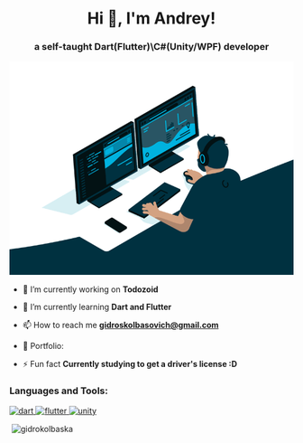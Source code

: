 <h1 align="center">Hi 👋, I'm Andrey!</h1>
<h3 align="center">a self-taught Dart(Flutter)\C#(Unity/WPF) developer</h3>
<img src="https://github.com/gidrokolbaska/gidrokolbaska/blob/main/code.gif?raw=true">

- 🔭 I’m currently working on **Todozoid**

- 🌱 I’m currently learning **Dart and Flutter**

- 📫 How to reach me **gidroskolbasovich@gmail.com**

- 💼 Portfolio: 

- ⚡ Fun fact **Currently studying to get a driver's license :D**



<h3 align="left">Languages and Tools:</h3>
<p align="left"> <a href="https://dart.dev" target="_blank" rel="noreferrer"> <img src="https://www.vectorlogo.zone/logos/dartlang/dartlang-icon.svg" alt="dart" width="40" height="40"/> </a> <a href="https://flutter.dev" target="_blank" rel="noreferrer"> <img src="https://www.vectorlogo.zone/logos/flutterio/flutterio-icon.svg" alt="flutter" width="40" height="40"/> </a> <a href="https://unity.com/" target="_blank" rel="noreferrer"> <img src="https://www.vectorlogo.zone/logos/unity3d/unity3d-icon.svg" alt="unity" width="40" height="40"/> </a> </p>

<p>&nbsp;<img align="center" src="https://github-readme-stats.vercel.app/api?username=gidrokolbaska&show_icons=true&locale=en" alt="gidrokolbaska" /></p>
